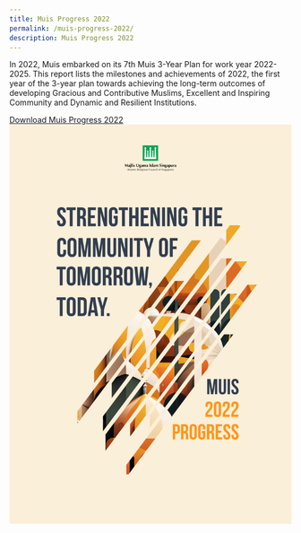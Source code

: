 ```yaml
---
title: Muis Progress 2022
permalink: /muis-progress-2022/
description: Muis Progress 2022
---
```

In 2022, Muis embarked on its 7th Muis 3-Year Plan for work year 2022-2025. This report lists the milestones and achievements of 2022, the first year of the 3-year plan towards achieving the long-term outcomes of developing Gracious and Contributive Muslims, Excellent and Inspiring Community and Dynamic and Resilient Institutions.

<a href="https://go.gov.sg/muisprogtemp">Download Muis Progress 2022</a><br>
![Muis Progress 2022](/images/muis%20progress%202022_cover.jpg)

